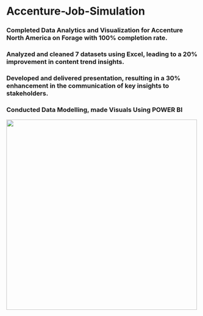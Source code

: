 # Accenture-Job-Simulation

 ### Completed Data Analytics and Visualization for Accenture North America on Forage with 100% completion rate.
 ### Analyzed and cleaned 7 datasets using Excel, leading to a 20% improvement in content trend insights.
 ### Developed and delivered presentation, resulting in a 30% enhancement in the communication of key insights to stakeholders.
 ### Conducted Data Modelling, made Visuals Using POWER BI

 
<p float="center">
       <img src="https://github.com/Ushanshi-Sharma/Social-Media-Sentiments-Analysis-/assets/154740255/dfbfdc03-7bc2-484b-9df3-b0f6a3a70094.jpg" height="500" />
